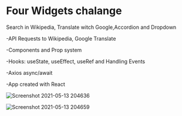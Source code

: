 
# Four Widgets chalange
Search in Wikipedia, Translate witch Google,Accordion and Dropdown

-API Requests to Wikipedia, Google Translate

-Components and Prop system

-Hooks: useState, useEffect, useRef and Handling Events

-Axios async/await

-App created with React

![Screenshot 2021-05-13 204636](https://user-images.githubusercontent.com/60774707/118164979-66220b80-b42c-11eb-97ad-ba0101717f5a.jpg)

![Screenshot 2021-05-13 204659](https://user-images.githubusercontent.com/60774707/118164999-6e7a4680-b42c-11eb-8ac9-62e9e4e5de0d.jpg)
